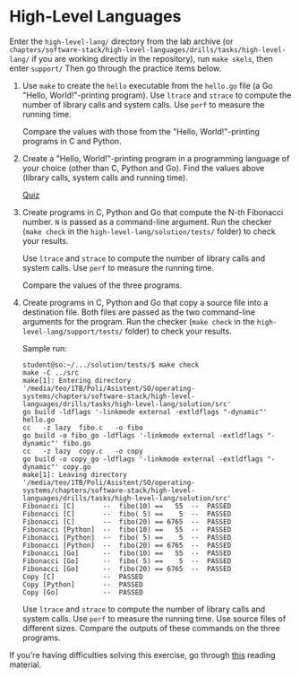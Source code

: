 # High-Level Languages

Enter the `high-level-lang/` directory from the lab archive (or `chapters/software-stack/high-level-languages/drills/tasks/high-level-lang/` if you are working directly in the repository), run `make skels`, then enter `support/`
Then go through the practice items below.

1. Use `make` to create the `hello` executable from the `hello.go` file (a Go "Hello, World!"-printing program).
   Use `ltrace` and `strace` to compute the number of library calls and system calls.
   Use `perf` to measure the running time.

   Compare the values with those from the "Hello, World!"-printing programs in C and Python.

1. Create a "Hello, World!"-printing program in a programming language of your choice (other than C, Python and Go).
   Find the values above (library calls, system calls and running time).

   [Quiz](../../questions/python-tools.md)

1. Create programs in C, Python and Go that compute the N-th Fibonacci number.
   `N` is passed as a command-line argument.
   Run the checker (`make check` in the `high-level-lang/solution/tests/` folder) to check your results.

   Use `ltrace` and `strace` to compute the number of library calls and system calls.
   Use `perf` to measure the running time.

   Compare the values of the three programs.

1. Create programs in C, Python and Go that copy a source file into a destination file.
   Both files are passed as the two command-line arguments for the program.
   Run the checker (`make check` in the `high-level-lang/support/tests/` folder) to check your results.

   Sample run:

   ```console
   student@so:~/.../solution/tests/$ make check
   make -C ../src
   make[1]: Entering directory '/media/teo/1TB/Poli/Asistent/SO/operating-systems/chapters/software-stack/high-level-languages/drills/tasks/high-level-lang/solution/src'
   go build -ldflags '-linkmode external -extldflags "-dynamic"' hello.go
   cc   -z lazy  fibo.c   -o fibo
   go build -o fibo_go -ldflags '-linkmode external -extldflags "-dynamic"' fibo.go
   cc   -z lazy  copy.c   -o copy
   go build -o copy_go -ldflags '-linkmode external -extldflags "-dynamic"' copy.go
   make[1]: Leaving directory '/media/teo/1TB/Poli/Asistent/SO/operating-systems/chapters/software-stack/high-level-languages/drills/tasks/high-level-lang/solution/src'
   Fibonacci [C]       --  fibo(10) ==   55  --  PASSED
   Fibonacci [C]       --  fibo( 5) ==    5  --  PASSED
   Fibonacci [C]       --  fibo(20) == 6765  --  PASSED
   Fibonacci [Python]  --  fibo(10) ==   55  --  PASSED
   Fibonacci [Python]  --  fibo( 5) ==    5  --  PASSED
   Fibonacci [Python]  --  fibo(20) == 6765  --  PASSED
   Fibonacci [Go]      --  fibo(10) ==   55  --  PASSED
   Fibonacci [Go]      --  fibo( 5) ==    5  --  PASSED
   Fibonacci [Go]      --  fibo(20) == 6765  --  PASSED
   Copy [C]            --  PASSED
   Copy [Python]       --  PASSED
   Copy [Go]           --  PASSED 
   ```

   Use `ltrace` and `strace` to compute the number of library calls and system calls.
   Use `perf` to measure the running time.
   Use source files of different sizes.
   Compare the outputs of these commands on the three programs.

If you're having difficulties solving this exercise, go through [this](../../../reading/high-level-lang.md) reading material.
